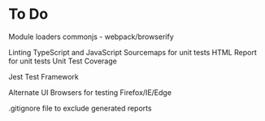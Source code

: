 # To Do

Module loaders
commonjs - webpack/browserify

Linting TypeScript and JavaScript
Sourcemaps for unit tests
HTML Report for unit tests
Unit Test Coverage

Jest Test Framework

Alternate UI Browsers for testing Firefox/IE/Edge

.gitignore file to exclude generated reports